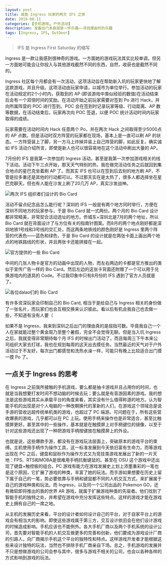 ```yaml
---
layout: post
title: 咸鱼 Ingress 玩家的两次 IFS 之旅
date: 2019-08-11
categories: [手机游戏, 户外活动]
description: 准备出门本身就是一件乐趣——寻找理由时的乐趣
tags: [Ingress, IFS, OutDoor]
---
```


> IFS 是 Ingress First Saturday 的缩写

Ingress 是一款让我感到很神奇的游戏。一方面她的游戏玩法其实比较单调，但另一方面她可能会让你投入与其他游戏截然不同的东西，自然，收获也是截然不同的。

Ingress 社区每个月都会有一次活动，这项活动旨在帮助新入坑的玩家更快地了解这款游戏，并且升级。这项活动由玩家申请，以城市为单位举行。参加活动的玩家在活动规定的2个小时内，获取到的 AP (即该游戏中类似经验的数值)在活动结束后会有一个双倍时间的奖励。在活动开始之前玩家需要对签到 Po 进行 Hack，并向所属阵营的 POC 进行签到。POC 会在签到时记录玩家等级、行动距离、AP 数等数据，在活动结束后，玩家再次向 POC 签退，以便 POC 统计活动时间内玩家取得的成绩。

玩家需要在活动时间内 Hack 任意两个 Po，并在两次 Hack 之间取得至少5000点的 AP 点数。但是活动时双方阵营的玩家都在现场，基本上是一直可以刷 AP 的状态。一方阵营装上了脚，另一方马上炸掉并装上自己阵营的脚，如此反复。确实诚如 IFS 活动介绍所言，即使是新人也可以很容易地在这个活动中刷出大量的 AP。

7月份的 IFS 是我第一次参加的 Ingress 活动，甚至是我第一次参加游戏相关的线下活动。活动下午三点开始，那天天气特别的热，我在做完活动任务之后就回到集合地点的星巴克坐着刷 AP 了。而其实 IFS 也可以在签到后去别的地方刷 AP，不管是拉多重还是其他的行动都可以。不过那天实在是太热了，很多人都选择坐在星巴克聊天。但也有人能在沙发上刷了20几万 AP，真实沙发战神。

![两次 IFS 组织者们设计的 Bio Card](/images/blog/2019-08-06-11-50-25.png)

活动不留点纪念品怎么能行呢？深圳的 IFS 一般是有两个地方同时举行，方便在深圳不同地方的玩家参与，于是 Bio Card 就一式两份。两个月的 Bio Card 设计都非常精美，非常契合活动选址的地方。侨城东+深圳北是7月的两个地址，所以 Bio Card 就在背面设计了与方位有关的指南针图案。而8月的两个地点刚好都是深圳地铁1号线和3号线的交汇处，而这两条地铁线的颜色刚好是 Ingress 里两个阵营的代表色——蓝色和绿色，于是 Bio Card 的设计就是在两张卡面上画出两个地点的地铁路线的形状，并且两张卡还能拼接在一起。

![官方提供的一些 Bio Card](/images/blog/2019-08-11-00-06-45.png)

中间的几张人物卡是官方的动画中出现的人物，而左右两边的卡都是官方推出的类似于宣传广告一样的 Bio Card。然后左边的这张卡背面还附赠了一个可以用于兑换游戏内的道具的 Code。不过我印象中只有8月份的 IFS 遇到了官方人员就是了。

![各位dalao们的 Bio Card](/images/blog/2019-08-11-00-10-26.png)

有许多资深玩家会印制自己的 Bio Card, 相当于是给自己与 Ingress 相关的身份做了一张名片，而玩家们也会互相交换来认识彼此。看以后有机会我自己也去做一些，不知道有没有人要（

如果不是 Ingress，我来到深圳之后出门的理由真的是屈指可数。毕竟我自己一个人在家就能过整个黄金周乃至整个暑假，完全不会觉得无聊。但是当入坑 Ingress 之后，我就变得非常期待每个月 IFS 的时候出门活动了。而且每周三下午本来公司组织大家去打球，我也在规划每周的这天出去摸任务。当然最近的天气对于户外活动过于不友好，每次出门都感觉和洗热水澡一样，可能只有晚上比较适合出门摸一摸 Po 了。

## 一点关于 Ingress 的思考

在 Ingress 之前我所接触的手机游戏，要么都是抽卡游戏并且占用你的时间，也就是当我想要打发时间不想动脑的时候去玩；要么就是有音游因素的游戏。我的想法是这些游戏其实从承载平台的角度来看，其实没有什么值得称道的地方。认为智能手机的出现是对个人电脑的一种改朝换代的革新的人们，在游戏这个领域总是说手游的营收远超传统单机类的游戏，也超过了 PC 端游。可问题在于，所有这些营收爆表的游戏，几乎都可以在 PC 上玩。使用手柄来操作也是非常适合，甚至比触摸屏更好。甚至其中的一些操作，基本就是在触摸屏上对手柄键位的镜像，以至于针对这些游戏还出现了一种把游戏手柄按键放在触摸屏上的外设。

也就是说，这些爆款手游，都没有在游戏玩法层面上，突破原本的游戏平台的束缚。主机使用手柄作为操作工具，这一标准发展到今天依旧富有生命力。而等游戏出现在 PC 之后，键盘和鼠标作为操作方式又为竞技类游戏发展出了新的一片天地：FPS、RTS和MOBA是很难用手柄抗衡键鼠的。甚至在 OSU 这个游戏中还出现了键盘+触控板的组合。PC 游戏有能力在游戏发展史上划上浓墨重彩的一笔也是这个原因，它扩展了游戏的种类，丰富了她的玩法。而手游如果想要在历史上留下属于自己的一笔，势必要依靠与手柄和键鼠都不同的人机交互方式，来扩展属于自己的游戏种类和玩法。而 Ingress，以及同一个公司出品的 Pokemon GO，还有微软即将推出的我的世界 AR 游戏，就属于扩展游戏种类的先驱者。他们找到了智能手机的独特之处，并希望在游戏中充分发挥这些特点。这样的游戏才能在游戏史上拥有自己的一席之地。

从主机的发展历史来看，平台的设计者如何设计自己的平台，对于自家平台上的游戏会有相当大的影响。即使这些游戏属于第三方，交互设计依旧会在他们设计游戏的时候造成影响。手机应该也不能例外。各大手机厂商以及两个手机系统的设计公司，首先要对智能手机的人机交互做更多的完善和创新，他们要成为游戏设计厂商的引路人，向厂商揭示手机这个平台的独特性和特点。这样游戏开发者才能根据这些来设计独特的玩法，当然也不排除手机厂商亲自下场。总之，手机游戏的发展并不只是想做游戏的公司会参与其中，很多与游戏不相关的公司，也会以各种各样的方式影响到游戏的玩法。
